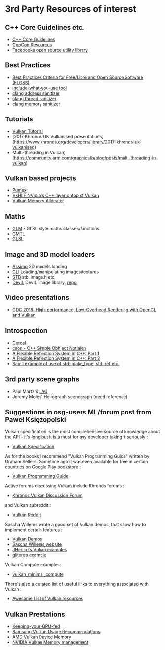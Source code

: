 # 3rd Party Resources of interest

## C++ Core Guidelines etc.

* [C++ Core Guidelines](https://github.com/isocpp/CppCoreGuidelines/blob/master/CppCoreGuidelines.md)
* [CppCon Resources](https://github.com/cppcon)
* [Facebooks open source utility library](https://github.com/facebook/folly/tree/master/folly)

## Best Practices

* [Best Practices Criteria for Free/Libre and Open Source Software (FLOSS)](https://github.com/coreinfrastructure/best-practices-badge/blob/master/doc/criteria.md)
* [include-what-you-use tool](https://include-what-you-use.org/)
* [clang address sanitizer](https://clang.llvm.org/docs/AddressSanitizer.html)
* [clang thread sanitizer](https://clang.llvm.org/docs/ThreadSanitizer.html)
* [clang memory sanitizer](https://clang.llvm.org/docs/MemorySanitizer.html)

## Tutorials

* [Vulkan Tutorial](https://vulkan-tutorial.com/)
* [2017 Khronos UK Vulkanised  presentations] (https://www.khronos.org/developers/library/2017-khronos-uk-vulkanised)
* Multi-threading in Vulcan)[https://community.arm.com/graphics/b/blog/posts/multi-threading-in-vulkan)

## Vulkan based projects

* [Pumex](https://github.com/pumexx/pumex)
* [VkHLF NVidia's C++ layer ontop of Vulkan](https://github.com/nvpro-pipeline/VkHLF)
* [Vulkan Memory Allocator](https://github.com/GPUOpen-LibrariesAndSDKs/VulkanMemoryAllocator)

## Maths

* [GLM](http://glm.g-truc.net) - GLSL style maths classes/functions
* [GMTL](http://ggt.sourceforge.net/html/main.html)
* [GLSL](https://www.khronos.org/opengl/wiki/Data_Type_(GLSL))

## Image and 3D model loaders

* [Assimp](https://github.com/assimp/assimp) 3D models loading
* [GLI](http://gli.g-truc.net) Loading/manipulating images/textures
* [STB](https://github.com/nothings/stb) stb_image.h etc.
* [DevIL](http://openil.sourceforge.net/) DevIL image library, [repo](https://github.com/DentonW/DevIL)

## Video presentations

* [GDC 2016: High-performance, Low-Overhead Rendering with OpenGL and Vulkan](https://www.youtube.com/watch?v=PPWysKFHq9c)

## Introspection

* [Cereal](https://github.com/USCiLab/cereal)
* [cson - C++ Simple Obhject Notiaion](https://github.com/snawaz/cson)
* [A Flexible Reflection System in C++: Part 1](http://preshing.com/20180116/a-primitive-reflection-system-in-cpp-part-1/ )
* [A Flexible Reflection System in C++: Part 2](http://preshing.com/20180124/a-flexible-reflection-system-in-cpp-part-2/)
* [Samll example of use of std::make_type, std::ref etc.](http://coliru.stacked-crooked.com/a/25638f2ebc6424bf)

## 3rd party scene graphs

* Paul Martz's [JAG](https://github.com/pmartz/jag-3d/)
* Jeremy Moles' Heirograph scenegraph (need reference)

## Suggestions in osg-users ML/forum post from Paweł Księżopolski

Vulkan specification is the most comprehensive source of knowledge about
the API - it's long but it is a must for any developer taking it seriously :

* [Vulkan Specification](https://www.khronos.org/registry/vulkan/specs/1.1/html/vkspec.html)

As for the books I recommend "Vulkan Programming Guide" written
by Graham Sellers. Sometime ago it was even available for free in
certain countries on Google Play bookstore :

* [Vulkan Programming Guide](http://www.vulkanprogrammingguide.com/)

Active forums discussing Vulkan include Khronos forums :

* [Khronos Vulkan Discussion Forum](https://forums.khronos.org/forumdisplay.php/114-Vulkan-High-Efficiency-GPU-Graphics-and-Compute)

and Vulkan subreddit :

 * [Vulkan Reddit](https://www.reddit.com/r/vulkan/)

Sascha Willems wrote a good set of Vulkan demos, that show how to
implement certain features :

* [Vulkan Demos](https://github.com/SaschaWillems/Vulkan)
* [Sascha Willems website](https://www.saschawillems.de/)
* [JHerico's Vukan examples](https://github.com/jherico/Vulkan)
* [gliterop example](https://github.com/jherico/Vulkan/tree/cpp/examples/glinterop)


Vulkan Compute examples:

* [vulkan_minimal_compute](https://github.com/Erkaman/vulkan_minimal_compute)

There's also a curated list of useful links to everything
associated with Vulkan :

* [Awesome List of Vulkan resources](https://github.com/vinjn/awesome-vulkan)

## Vulkan Prestations
* [Keeping-your-GPU-fed](https://www.khronos.org/assets/uploads/developers/library/2016-vulkan-devday-uk/7-Keeping-your-GPU-fed.pdf)
* [Samsung Vulkan Usage Recommendations](https://developer.samsung.com/game/usage)
* [AMD Vulkan Device Memory](https://gpuopen.com/vulkan-device-memory/)
* [NVIDIA Vulkan Memory management](https://developer.nvidia.com/vulkan-memory-management)
